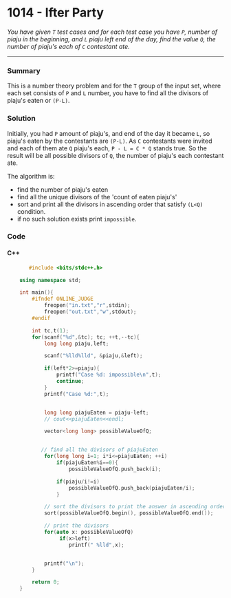 # 1014 - Ifter Party

_You have given `T` test cases and for each test case you have `P`, number of piaju in the beginning, and `L` piaju left end of the day, find the value `Q`, the number of piaju's each of `C` contestant ate._

---

### Summary

This is a number theory problem and for the `T` group of the input set, where each set consists of `P` and `L` number, you have to find all the divisors of piaju's eaten or `(P-L)`.

### Solution

Initially, you had `P` amount of piaju's, and end of the day it became `L`, so piaju's eaten by the contestants are `(P-L)`. As `C` contestants were invited and each of them ate `Q` piaju's each, `P - L = C * Q` stands true. So the result will be all possible divisors of `Q`, the number of piaju's each contestant ate.

The algorithm is:

- find the number of piaju's eaten
- find all the unique divisors of the 'count of eaten piaju's'
- sort and print all the divisors in ascending order that satisfy `(L<Q)` condition.
- if no such solution exists print `impossible`.

### Code

#### C++

```cpp
       #include <bits/stdc++.h>

    using namespace std;

    int main(){
        #ifndef ONLINE_JUDGE
            freopen("in.txt","r",stdin);
            freopen("out.txt","w",stdout);
        #endif

        int tc,t(1);
        for(scanf("%d",&tc); tc; ++t,--tc){
            long long piaju,left;

            scanf("%lld%lld", &piaju,&left);

            if(left*2>=piaju){
                printf("Case %d: impossible\n",t);
                continue;
            }
            printf("Case %d:",t);


            long long piajuEaten = piaju-left;
            // cout<<piajuEaten<<endl;

            vector<long long> possibleValueOfQ;


           // find all the divisors of piajuEaten
            for(long long i=1; i*i<=piajuEaten; ++i)
                if(piajuEaten%i==0){
                    possibleValueOfQ.push_back(i);

                if(piaju/i!=i)
                    possibleValueOfQ.push_back(piajuEaten/i);
                }

            // sort the divisors to print the answer in ascending order
            sort(possibleValueOfQ.begin(), possibleValueOfQ.end());

            // print the divisors
            for(auto x: possibleValueOfQ)
                 if(x>left)
                    printf(" %lld",x);


            printf("\n");
        }

        return 0;
    }

```

